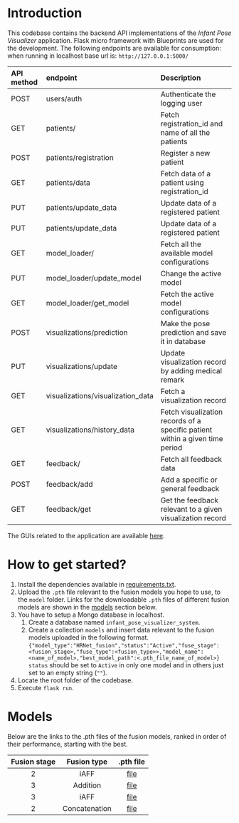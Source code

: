 <h1>Introduction</h1>

This codebase contains the backend API implementations of the <i>Infant Pose Visualizer</i> application. Flask micro framework with Blueprints are used for the development. The following endpoints are available for consumption:
when running in localhost base url is: `http://127.0.0.1:5000/`

| API method | endpoint                          | Description                                                                  |
|:-----------|:----------------------------------|:-----------------------------------------------------------------------------|
| POST       | users/auth                        | Authenticate the logging user                                                |
| GET        | patients/                         | Fetch registration_id and name of all the patients                           |
| POST       | patients/registration             | Register a new patient                                                       |
| GET        | patients/data                     | Fetch data of a patient using registration_id                                |
| PUT        | patients/update_data              | Update data of a registered patient                                          |
| PUT        | patients/update_data              | Update data of a registered patient                                          |
| GET        | model_loader/                     | Fetch all the available model configurations                                 |
| PUT        | model_loader/update_model         | Change the active model                                                      |
| GET        | model_loader/get_model            | Fetch the active model configurations                                        |
| POST       | visualizations/prediction         | Make the pose prediction and save it in database                             |
| PUT        | visualizations/update             | Update visualization record by adding medical remark                         |
| GET        | visualizations/visualization_data | Fetch a visualization record                                                 |
| GET        | visualizations/history_data       | Fetch visualization records of a specific patient within a given time period |
| GET        | feedback/             | Fetch all feedback data                                                      |
| POST       | feedback/add             | Add a specific or general feedback                                           |
| GET        | feedback/get             | Get the feedback relevant to a given visualization record                    |

The GUIs related to the application are available [here](https://github.com/Thisun1997/infant_pose_estimation_frontend).

<h1>How to get started?</h1>

1. Install the dependencies available in [requirements.txt](requirements.txt).
2. Upload the `.pth` file relevant to the fusion models you hope to use, to the `model` folder. Links for the downloadable `.pth` files of different fusion models are shown in the [models](#models) section below.
3. You have to setup a Mongo database in localhost.
   1. Create a database named `infant_pose_visualizer_system`.
   2. Create a collection `models` and insert data relevant to the fusion models uploaded in the following format.
      ```{"model_type":"HRNet_fusion","status":"Active","fuse_stage":<fusion_stage>,"fuse_type":<fusion_type>>,"model_name":<name_of_model>,"best_model_path":<.pth_file_name_of_model>}```<br>
      `status` should be set to `Active` in only one model and in others just set to an empty string (`""`). 
4. Locate the root folder of the codebase. 
5. Execute `flask run`.

<a id="models"></a><h1>Models</h1>
Below are the links to the .pth files of the fusion models, ranked in order of their performance, starting with the best.

| Fusion stage  | Fusion type   |                                         .pth file                                          |
|:-------------:|:-------------:|:------------------------------------------------------------------------------------------:|
|       2       | iAFF          | [file](https://drive.google.com/file/d/1vD8z0_tQoTiCJpY8uYMBcUoY--j64bnJ/view?usp=sharing) |
|       3       | Addition      | [file](https://drive.google.com/file/d/1u9Eg-dRNWigjiV2no84_UshDPWgL_lFc/view?usp=sharing) |
|       3       | iAFF          | [file](https://drive.google.com/file/d/1-mCN4efgxjbIBoOTZkEWDbXjzqxMGfZA/view?usp=sharing) |
|       2       | Concatenation | [file](https://drive.google.com/file/d/1vD8z0_tQoTiCJpY8uYMBcUoY--j64bnJ/view?usp=sharing) |
